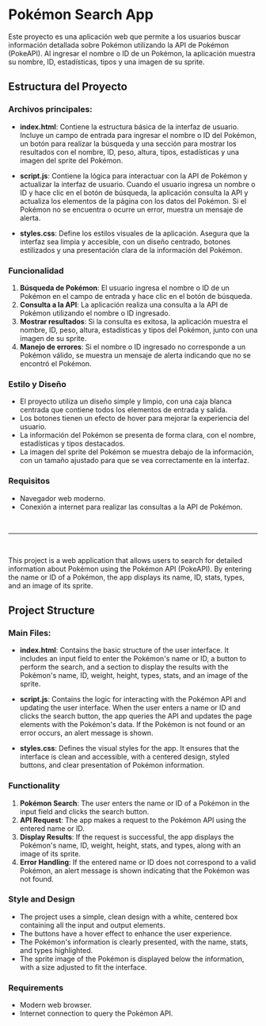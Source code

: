 # Pokémon Search App

Este proyecto es una aplicación web que permite a los usuarios buscar información detallada sobre Pokémon utilizando la API de Pokémon (PokeAPI). Al ingresar el nombre o ID de un Pokémon, la aplicación muestra su nombre, ID, estadísticas, tipos y una imagen de su sprite.

## Estructura del Proyecto

### Archivos principales:
- **index.html**: Contiene la estructura básica de la interfaz de usuario. Incluye un campo de entrada para ingresar el nombre o ID del Pokémon, un botón para realizar la búsqueda y una sección para mostrar los resultados con el nombre, ID, peso, altura, tipos, estadísticas y una imagen del sprite del Pokémon.

- **script.js**: Contiene la lógica para interactuar con la API de Pokémon y actualizar la interfaz de usuario. Cuando el usuario ingresa un nombre o ID y hace clic en el botón de búsqueda, la aplicación consulta la API y actualiza los elementos de la página con los datos del Pokémon. Si el Pokémon no se encuentra o ocurre un error, muestra un mensaje de alerta.

- **styles.css**: Define los estilos visuales de la aplicación. Asegura que la interfaz sea limpia y accesible, con un diseño centrado, botones estilizados y una presentación clara de la información del Pokémon.

### Funcionalidad

1. **Búsqueda de Pokémon**: El usuario ingresa el nombre o ID de un Pokémon en el campo de entrada y hace clic en el botón de búsqueda.
2. **Consulta a la API**: La aplicación realiza una consulta a la API de Pokémon utilizando el nombre o ID ingresado.
3. **Mostrar resultados**: Si la consulta es exitosa, la aplicación muestra el nombre, ID, peso, altura, estadísticas y tipos del Pokémon, junto con una imagen de su sprite.
4. **Manejo de errores**: Si el nombre o ID ingresado no corresponde a un Pokémon válido, se muestra un mensaje de alerta indicando que no se encontró el Pokémon.

### Estilo y Diseño

- El proyecto utiliza un diseño simple y limpio, con una caja blanca centrada que contiene todos los elementos de entrada y salida.
- Los botones tienen un efecto de hover para mejorar la experiencia del usuario.
- La información del Pokémon se presenta de forma clara, con el nombre, estadísticas y tipos destacados.
- La imagen del sprite del Pokémon se muestra debajo de la información, con un tamaño ajustado para que se vea correctamente en la interfaz.

### Requisitos

- Navegador web moderno.
- Conexión a internet para realizar las consultas a la API de Pokémon.

<br>

---
<br>

This project is a web application that allows users to search for detailed information about Pokémon using the Pokémon API (PokeAPI). By entering the name or ID of a Pokémon, the app displays its name, ID, stats, types, and an image of its sprite.

## Project Structure

### Main Files:
- **index.html**: Contains the basic structure of the user interface. It includes an input field to enter the Pokémon's name or ID, a button to perform the search, and a section to display the results with the Pokémon's name, ID, weight, height, types, stats, and an image of the sprite.

- **script.js**: Contains the logic for interacting with the Pokémon API and updating the user interface. When the user enters a name or ID and clicks the search button, the app queries the API and updates the page elements with the Pokémon's data. If the Pokémon is not found or an error occurs, an alert message is shown.

- **styles.css**: Defines the visual styles for the app. It ensures that the interface is clean and accessible, with a centered design, styled buttons, and clear presentation of Pokémon information.

### Functionality

1. **Pokémon Search**: The user enters the name or ID of a Pokémon in the input field and clicks the search button.
2. **API Request**: The app makes a request to the Pokémon API using the entered name or ID.
3. **Display Results**: If the request is successful, the app displays the Pokémon's name, ID, weight, height, stats, and types, along with an image of its sprite.
4. **Error Handling**: If the entered name or ID does not correspond to a valid Pokémon, an alert message is shown indicating that the Pokémon was not found.

### Style and Design

- The project uses a simple, clean design with a white, centered box containing all the input and output elements.
- The buttons have a hover effect to enhance the user experience.
- The Pokémon's information is clearly presented, with the name, stats, and types highlighted.
- The sprite image of the Pokémon is displayed below the information, with a size adjusted to fit the interface.

### Requirements

- Modern web browser.
- Internet connection to query the Pokémon API.

